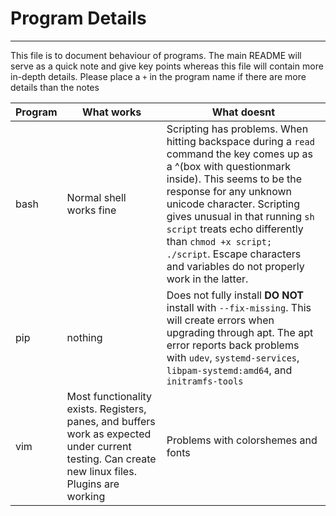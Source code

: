 # Program Details
------------------
This file is to document behaviour of programs. The main README will serve as a quick note and give key points
whereas this file will contain more in-depth details. 
Please place a `+` in the program name if there are more details than the notes

Program | What works | What doesnt
--------|------------|------------
bash | Normal shell works fine | Scripting has problems. When hitting backspace during a `read` command the key comes up as a ^(box with questionmark inside). This seems to be the response for any unknown unicode character. Scripting gives unusual in that running `sh script` treats echo differently than `chmod +x script; ./script`. Escape characters and variables do not properly work in the latter.
pip | nothing | Does not fully install **DO NOT** install with `--fix-missing`. This will create errors when upgrading through apt. The apt error reports back problems with `udev`, `systemd-services`, `libpam-systemd:amd64`, and `initramfs-tools`
vim | Most functionality exists. Registers, panes, and buffers work as expected under current testing. Can create new linux files. Plugins are working | Problems with colorshemes and fonts
